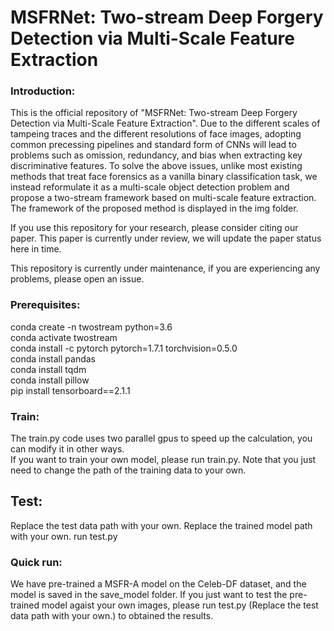 # MSFRNet: Two-stream Deep Forgery Detection via Multi-Scale Feature Extraction

### Introduction:  
This is the official repository of "MSFRNet: Two-stream Deep Forgery Detection via Multi-Scale Feature Extraction". Due to the different scales of tampeing traces and the different resolutions of face images, adopting common precessing pipelines and standard form of CNNs will lead to problems such as omission, redundancy, and bias when extracting key discriminative features. To solve the above issues, unlike most existing methods that treat face forensics as a vanilla binary classification task, we instead reformulate it as a multi-scale object detection problem and propose a two-stream framework based on multi-scale feature extraction. The framework of the proposed method is displayed in the img folder.

If you use this repository for your research, please consider citing our paper. This paper is currently under review, we will update the paper status here in time.

This repository is currently under maintenance, if you are experiencing any problems, please open an issue.

### Prerequisites:  
conda create -n twostream python=3.6  
conda activate twostream  
conda install -c pytorch pytorch=1.7.1 torchvision=0.5.0  
conda install pandas  
conda install tqdm  
conda install pillow  
pip install tensorboard==2.1.1

### Train:  
The train.py code uses two parallel gpus to speed up the calculation, you can modify it in other ways.  
If you want to train your own model, please run train.py. Note that you just need to change the path of the training data to your own.


## Test:  
Replace the test data path with your own.
Replace the trained model path with your own.
run test.py

### Quick run:
We have pre-trained a MSFR-A model on the Celeb-DF dataset, and the model is saved in the save_model folder. 
If you just want to test the pre-trained model agaist your own images, please run test.py (Replace the test data path with your own.) to obtained the results.
